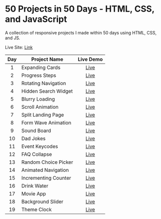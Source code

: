 # 50 Projects in 50 Days - HTML, CSS, and JavaScript

A collection of responsive projects I made within 50 days using HTML, CSS, and JS.

Live Site: [Link](https://50-projects-in-50-days-fidellim.netlify.app/)

| Day | Project Name         |                                       Live Demo                                       |
| :-: | -------------------- | :-----------------------------------------------------------------------------------: |
|  1  | Expanding Cards      |    [Live](https://50-projects-in-50-days-fidellim.netlify.app/expanding%20cards/)     |
|  2  | Progress Steps       |     [Live](https://50-projects-in-50-days-fidellim.netlify.app/progress%20steps/)     |
|  3  | Rotating Navigation  |  [Live](https://50-projects-in-50-days-fidellim.netlify.app/rotating%20navigation/)   |
|  4  | Hidden Search Widget | [Live](https://50-projects-in-50-days-fidellim.netlify.app/hidden%20search%20widget/) |
|  5  | Blurry Loading       |     [Live](https://50-projects-in-50-days-fidellim.netlify.app/blurry%20loading/)     |
|  6  | Scroll Animation     |    [Live](https://50-projects-in-50-days-fidellim.netlify.app/scroll%20animation/)    |
|  7  | Split Landing Page   |  [Live](https://50-projects-in-50-days-fidellim.netlify.app/split%20landing%20page/)  |
|  8  | Form Wave Animation  | [Live](https://50-projects-in-50-days-fidellim.netlify.app/form%20wave%20animation/)  |
|  9  | Sound Board          |      [Live](https://50-projects-in-50-days-fidellim.netlify.app/sound%20board/)       |
| 10  | Dad Jokes            |       [Live](https://50-projects-in-50-days-fidellim.netlify.app/dad%20jokes/)        |
| 11  | Event Keycodes       |     [Live](https://50-projects-in-50-days-fidellim.netlify.app/event%20keycodes/)     |
| 12  | FAQ Collapse         |      [Live](https://50-projects-in-50-days-fidellim.netlify.app/faq%20collapse/)      |
| 13  | Random Choice Picker | [Live](https://50-projects-in-50-days-fidellim.netlify.app/random%20choice%20picker/) |
| 14  | Animated Navigation  |  [Live](https://50-projects-in-50-days-fidellim.netlify.app/animated%20navigation/)   |
| 15  | Incrementing Counter |  [Live](https://50-projects-in-50-days-fidellim.netlify.app/incrementing%20counter/)  |
| 16  | Drink Water          |      [Live](https://50-projects-in-50-days-fidellim.netlify.app/drink%20water/)       |
| 17  | Movie App            |       [Live](https://50-projects-in-50-days-fidellim.netlify.app/movie%20app/)        |
| 18  | Background Slider    |   [Live](https://50-projects-in-50-days-fidellim.netlify.app/background%20slider/)    |
| 19  | Theme Clock          |      [Live](https://50-projects-in-50-days-fidellim.netlify.app/theme%20clock/)       |
